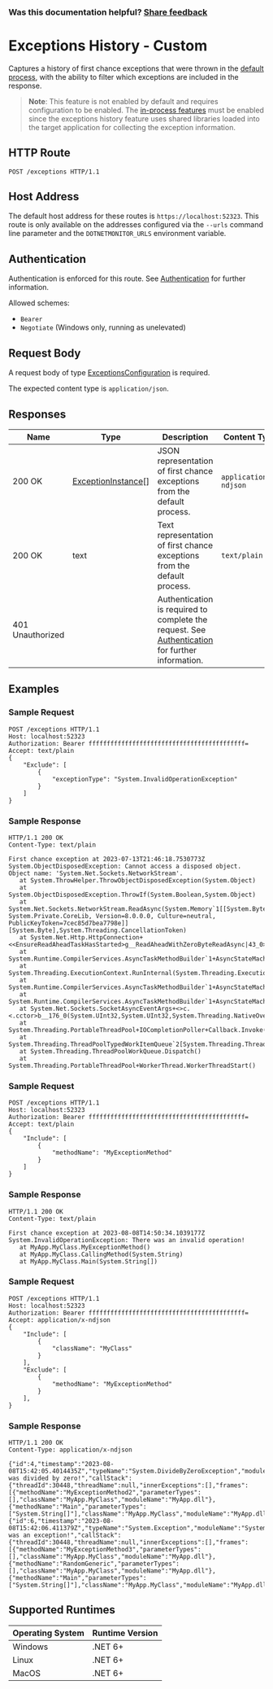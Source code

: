 ### Was this documentation helpful? [Share feedback](https://www.research.net/r/DGDQWXH?src=documentation%2Fapi%exceptions-custom)

# Exceptions History - Custom

Captures a history of first chance exceptions that were thrown in the [default process](defaultprocess.md), with the ability to filter which exceptions are included in the response.

>**Note**: This feature is not enabled by default and requires configuration to be enabled. The [in-process features](./../configuration/in-process-features-configuration.md) must be enabled since the exceptions history feature uses shared libraries loaded into the target application for collecting the exception information.

## HTTP Route

```http
POST /exceptions HTTP/1.1
```

## Host Address

The default host address for these routes is `https://localhost:52323`. This route is only available on the addresses configured via the `--urls` command line parameter and the `DOTNETMONITOR_URLS` environment variable.

## Authentication

Authentication is enforced for this route. See [Authentication](./../authentication.md) for further information.

Allowed schemes:
- `Bearer`
- `Negotiate` (Windows only, running as unelevated)

## Request Body

A request body of type [ExceptionsConfiguration](definitions.md#exceptionsconfiguration) is required.

The expected content type is `application/json`.

## Responses

| Name | Type | Description | Content Type |
|---|---|---|---|
| 200 OK | [ExceptionInstance](definitions.md#exceptioninstance)[] | JSON representation of first chance exceptions from the default process. | `application/x-ndjson` |
| 200 OK | text | Text representation of first chance exceptions from the default process. | `text/plain` |
| 401 Unauthorized | | Authentication is required to complete the request. See [Authentication](./../authentication.md) for further information. | |

## Examples

### Sample Request

```http
POST /exceptions HTTP/1.1
Host: localhost:52323
Authorization: Bearer fffffffffffffffffffffffffffffffffffffffffff=
Accept: text/plain
{
    "Exclude": [
        {
            "exceptionType": "System.InvalidOperationException"
        }
    ]
}
```

### Sample Response

```http
HTTP/1.1 200 OK
Content-Type: text/plain

First chance exception at 2023-07-13T21:46:18.7530773Z
System.ObjectDisposedException: Cannot access a disposed object.
Object name: 'System.Net.Sockets.NetworkStream'.
   at System.ThrowHelper.ThrowObjectDisposedException(System.Object)
   at System.ObjectDisposedException.ThrowIf(System.Boolean,System.Object)
   at System.Net.Sockets.NetworkStream.ReadAsync(System.Memory`1[[System.Byte, System.Private.CoreLib, Version=8.0.0.0, Culture=neutral, PublicKeyToken=7cec85d7bea7798e]][System.Byte],System.Threading.CancellationToken)
   at System.Net.Http.HttpConnection+<<EnsureReadAheadTaskHasStarted>g__ReadAheadWithZeroByteReadAsync|43_0>d.MoveNext()
   at System.Runtime.CompilerServices.AsyncTaskMethodBuilder`1+AsyncStateMachineBox`1[System.Runtime.CompilerServices.AsyncTaskMethodBuilder`1+AsyncStateMachineBox`1+TResult,System.Runtime.CompilerServices.AsyncTaskMethodBuilder`1+AsyncStateMachineBox`1+TStateMachine].ExecutionContextCallback(System.Object)
   at System.Threading.ExecutionContext.RunInternal(System.Threading.ExecutionContext,System.Threading.ContextCallback,System.Object)
   at System.Runtime.CompilerServices.AsyncTaskMethodBuilder`1+AsyncStateMachineBox`1[System.Runtime.CompilerServices.AsyncTaskMethodBuilder`1+AsyncStateMachineBox`1+TResult,System.Runtime.CompilerServices.AsyncTaskMethodBuilder`1+AsyncStateMachineBox`1+TStateMachine].MoveNext(System.Threading.Thread)
   at System.Runtime.CompilerServices.AsyncTaskMethodBuilder`1+AsyncStateMachineBox`1[System.Runtime.CompilerServices.AsyncTaskMethodBuilder`1+AsyncStateMachineBox`1+TResult,System.Runtime.CompilerServices.AsyncTaskMethodBuilder`1+AsyncStateMachineBox`1+TStateMachine].MoveNext()
   at System.Net.Sockets.SocketAsyncEventArgs+<>c.<.cctor>b__176_0(System.UInt32,System.UInt32,System.Threading.NativeOverlapped*)
   at System.Threading.PortableThreadPool+IOCompletionPoller+Callback.Invoke(System.Threading.PortableThreadPool+IOCompletionPoller+Event)
   at System.Threading.ThreadPoolTypedWorkItemQueue`2[System.Threading.ThreadPoolTypedWorkItemQueue`2+T,System.Threading.ThreadPoolTypedWorkItemQueue`2+TCallback].System.Threading.IThreadPoolWorkItem.Execute()
   at System.Threading.ThreadPoolWorkQueue.Dispatch()
   at System.Threading.PortableThreadPool+WorkerThread.WorkerThreadStart()
```

### Sample Request

```http
POST /exceptions HTTP/1.1
Host: localhost:52323
Authorization: Bearer fffffffffffffffffffffffffffffffffffffffffff=
Accept: text/plain
{
    "Include": [
        {
            "methodName": "MyExceptionMethod"
        }
    ]
}
```

### Sample Response

```http
HTTP/1.1 200 OK
Content-Type: text/plain

First chance exception at 2023-08-08T14:50:34.1039177Z
System.InvalidOperationException: There was an invalid operation!
   at MyApp.MyClass.MyExceptionMethod()
   at MyApp.MyClass.CallingMethod(System.String)
   at MyApp.MyClass.Main(System.String[])
```

### Sample Request

```http
POST /exceptions HTTP/1.1
Host: localhost:52323
Authorization: Bearer fffffffffffffffffffffffffffffffffffffffffff=
Accept: application/x-ndjson
{
    "Include": [
        {
            "className": "MyClass"
        }
    ],
    "Exclude": [
        {
            "methodName": "MyExceptionMethod"
        }
    ],
}
```

### Sample Response

```http
HTTP/1.1 200 OK
Content-Type: application/x-ndjson

{"id":4,"timestamp":"2023-08-08T15:42:05.4014435Z","typeName":"System.DivideByZeroException","moduleName":"System.Private.CoreLib.dll","message":"Something was divided by zero!","callStack":{"threadId":30448,"threadName":null,"innerExceptions":[],"frames":[{"methodName":"MyExceptionMethod2","parameterTypes":[],"className":"MyApp.MyClass","moduleName":"MyApp.dll"},{"methodName":"Main","parameterTypes":["System.String[]"],"className":"MyApp.MyClass","moduleName":"MyApp.dll"}]}}
{"id":6,"timestamp":"2023-08-08T15:42:06.411379Z","typeName":"System.Exception","moduleName":"System.Private.CoreLib.dll","message":"There was an exception!","callStack":{"threadId":30448,"threadName":null,"innerExceptions":[],"frames":[{"methodName":"MyExceptionMethod3","parameterTypes":[],"className":"MyApp.MyClass","moduleName":"MyApp.dll"},{"methodName":"RandomGeneric","parameterTypes":[],"className":"MyApp.MyClass","moduleName":"MyApp.dll"},{"methodName":"Main","parameterTypes":["System.String[]"],"className":"MyApp.MyClass","moduleName":"MyApp.dll"}]}}
```

## Supported Runtimes

| Operating System | Runtime Version |
|---|---|
| Windows | .NET 6+ |
| Linux | .NET 6+ |
| MacOS | .NET 6+ |
